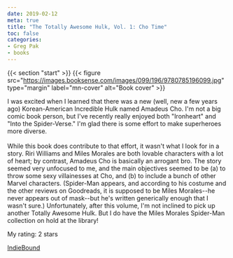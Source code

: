 ```yaml
---
date: 2019-02-12
meta: true
title: "The Totally Awesome Hulk, Vol. 1: Cho Time"
toc: false
categories:
- Greg Pak
- books
---
```


{{< section "start" >}}
{{< figure src="https://images.booksense.com/images/099/196/9780785196099.jpg" type="margin" label="mn-cover" alt="Book cover" >}}

I was excited when I learned that there was a new (well, new a few years ago) Korean-American Incredible Hulk named Amadeus Cho. I'm not a big comic book person, but I've recently really enjoyed both "Ironheart" and "Into the Spider-Verse." I'm glad there is some effort to make superheroes more diverse.<br /><br />While this book does contribute to that effort, it wasn't what I look for in a story. Riri Williams and Miles Morales are both lovable characters with a lot of heart; by contrast, Amadeus Cho is basically an arrogant bro. The story seemed very unfocused to me, and the main objectives seemed to be (a) to throw some sexy villainesses at Cho, and (b) to include a bunch of other Marvel characters. (Spider-Man appears, and according to his costume and the other reviews on Goodreads, it is supposed to be Miles Morales--he never appears out of mask--but he's written generically enough that I wasn't sure.) Unfortunately, after this volume, I'm not inclined to pick up another Totally Awesome Hulk. But I do have the Miles Morales Spider-Man collection on hold at the library!

My rating: 2 stars  

[IndieBound](https://www.indiebound.org/book/9780785196099)
